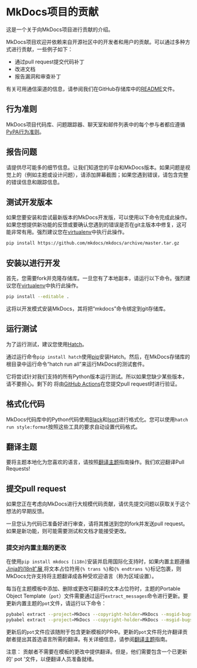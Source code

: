 # MkDocs项目的贡献

这是一个关于向MkDocs项目进行贡献的介绍。

MkDocs项目欢迎并依赖来自开源社区中的开发者和用户的贡献。可以通过多种方式进行贡献，一些例子如下：

- 通过pull request提交代码补丁
- 改进文档
- 报告漏洞和审查补丁

有关可用通信渠道的信息，请参阅我们在GitHub存储库中的[README](https://github.com/mkdocs/mkdocs/blob/master/README.md)文件。

## 行为准则

MkDocs项目代码库、问题跟踪器、聊天室和邮件列表中的每个参与者都应遵循[PyPA行为准则]。

## 报告问题

请提供尽可能多的细节信息。让我们知道您的平台和MkDocs版本。如果问题是视觉上的（例如主题或设计问题），请添加屏幕截图；如果您遇到错误，请包含完整的错误信息和跟踪信息。

## 测试开发版本

如果您要安装和尝试最新版本的MkDocs开发版，可以使用以下命令完成此操作。如果您想提供新功能的反馈或要确认您遇到的错误是否在git主版本中修复，这可能非常有用。强烈建议您在[virtualenv]中执行此操作。

```bash
pip install https://github.com/mkdocs/mkdocs/archive/master.tar.gz
```

## 安装以进行开发

首先，您需要fork并克隆存储库。一旦您有了本地副本，请运行以下命令。强烈建议您在[virtualenv]中执行此操作。

```bash
pip install --editable .
```

这将以开发模式安装MkDocs，其将把“mkdocs”命令绑定到git存储库。

## 运行测试

为了运行测试，建议您使用[Hatch]。

通过运行命令`pip install hatch`使用[pip]安装Hatch。然后，在MkDocs存储库的根目录中运行命令“hatch run all”来运行MkDocs的测试套件。

它将尝试针对我们支持的所有Python版本运行测试。所以如果您缺少某些版本，请不要担心。剩下的
将由[GitHub Actions]在您提交pull request时进行验证。

## 格式化代码

MkDocs代码库中的Python代码使用[Black]和[Isort]进行格式化。您可以使用`hatch run style:format`按照这些工具的要求自动设置代码格式。

## 翻译主题

要将主题本地化为您喜欢的语言，请按照[翻译主题]指南操作。我们欢迎翻译Pull Requests!

## 提交pull request

如果您正在考虑向MkDocs进行大规模代码贡献，请优先提交问题以获取关于这个想法的早期反馈。

一旦您认为代码已准备好进行审查，请将其推送到您的fork并发送pull request。如果是新功能，则可能需要测试和文档才能接受更改。

### 提交对内置主题的更改

在使用`pip install mkdocs [i18n]`安装并启用国际化支持时，如果内置主题遵循 [Jinja的i18n扩展 ]将文本占位符用`{% trans %}`和`{% endtrans %}`标记包裹，则MkDocs允许支持将主题翻译成各种受欢迎语言（称为区域设置）。

每当在主题模板中添加、删除或更改可翻译的文本占位符时，主题的Portable Object Template（`pot`）文件需要通过运行`extract_messages`命令进行更新。要更新内置主题的`pot`文件，请运行以下命令：

```bash
pybabel extract --project=MkDocs --copyright-holder=MkDocs --msgid-bugs-address='https://github.com/mkdocs/mkdocs/issues' --no-wrap --version="$(hatch version)" --mapping-file mkdocs/themes/babel.cfg --output-file mkdocs/themes/mkdocs/messages.pot mkdocs/themes/mkdocs
pybabel extract --project=MkDocs --copyright-holder=MkDocs --msgid-bugs-address='https://github.com/mkdocs/mkdocs/issues' --no-wrap --version="$(hatch version)" --mapping-file mkdocs/themes/babel.cfg --output-file mkdocs/themes/readthedocs/messages.pot mkdocs/themes/readthedocs
```

更新后的`pot`文件应该随附于包含更新模板的PR中。更新的`pot`文件将允许翻译贡献者提出其首选语言所需的翻译。有关详细信息，请参阅[翻译主题]指南。

注意：
贡献者不需要在模板的更改中提供翻译。但是，他们需要包含一个已更新的' pot '文件，以便翻译人员准备就绪。

[virtualenv]:https://virtualenv.pypa.io/en/latest/user_guide.html
[pip]:https://pip.pypa.io/en/stable/
[Hatch]:https://hatch.pypa.io/
[GitHub Actions]:https://docs.github.com/actions
[PyPA行为准则]:https://www.pypa.io/en/latest/code-of-conduct/
[翻译主题]:../dev-guide/translations.md
[Jinja的i18n扩展]:https://jinja.palletsprojects.com/en/latest/extensions/#i18n-extension
[Black]:https://pypi.org/project/black/
[Isort]:https://pypi.org/project/isort/